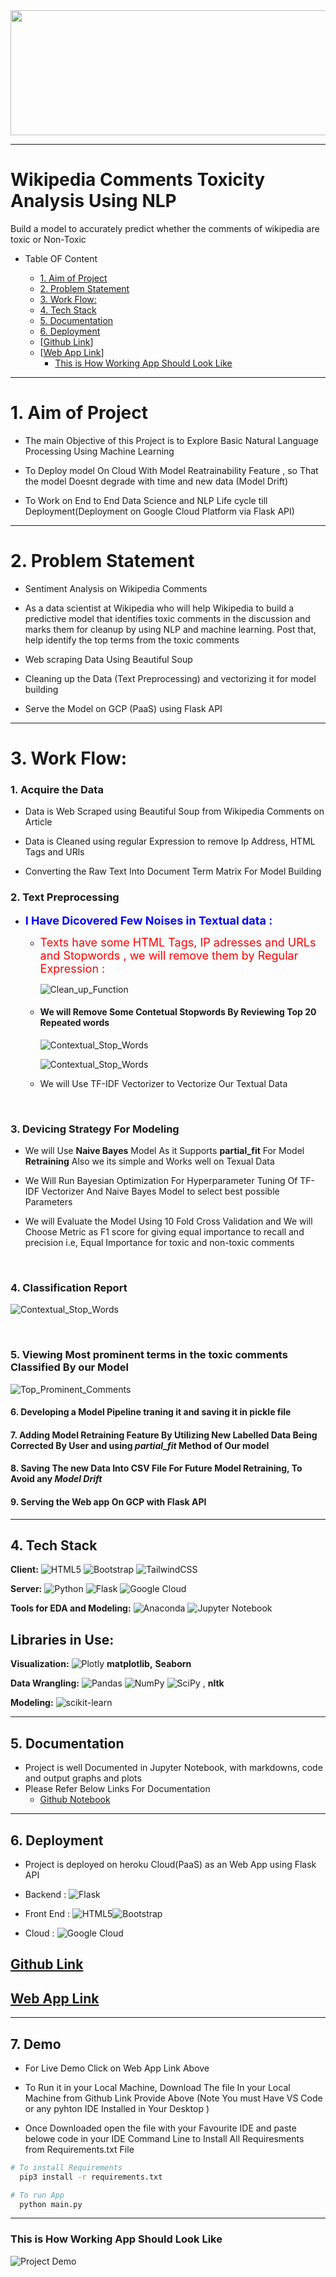 <img src="https://github.com/DhirendraSrivastav007/Data-Science-Projects/blob/master/NLP-%20Wikipedia%20Toxicity/Project_Deployment/static/Wikipedia%20Toxicity.jpeg" align="center" height="200" width = "800" >

<hr>

# Wikipedia Comments Toxicity Analysis Using NLP

Build a model to accurately predict whether the comments of wikipedia are toxic or Non-Toxic




- Table OF Content

  * [1. Aim of Project](#1-aim-of-project)
  * [2. Problem Statement](#2-problem-statement)
  * [3.  Work Flow:](#3-work-flow)
  * [4. Tech Stack](#4-tech-stack)
  * [5. Documentation](#5-documentation)
  * [6. Deployment](#6-deployment)
  * [[Github Link](https://github.com/DhirendraSrivastav007/Data-Science-Projects/tree/master/NLP-%20Wikipedia%20Toxicity)]
  * [[Web App Link](https://diabetes-prediction-333614.el.r.appspot.com/)]
    + [This is How Working App Should Look Like](#this-is-how-working-app-should-look-like)



<hr>

# 1. Aim of Project

- The main Objective of this Project is to Explore Basic Natural Language Processing Using Machine Learning

- To Deploy model On Cloud With Model Reatrainability Feature , so That the model Doesnt degrade with time and new data (Model Drift)

- To Work on End to End Data Science and NLP Life cycle till Deployment(Deployment on Google Cloud Platform via Flask API)


<hr>


# 2. Problem Statement

- Sentiment Analysis on Wikipedia Comments

- As a data scientist at Wikipedia who will help Wikipedia to build a predictive model that identifies toxic comments in the discussion and marks them for cleanup by using NLP     and machine learning. Post that, help identify the top terms from the toxic comments

- Web scraping Data Using Beautiful Soup

- Cleaning up the Data (Text Preprocessing) and vectorizing it for model building

- Serve the Model on GCP (PaaS) using Flask API



<hr>

# 3. Work Flow:

   ### 1. Acquire the Data
   - Data is Web Scraped using Beautiful Soup from Wikipedia Comments on Article
   
   - Data is Cleaned using regular Expression to remove Ip Address, HTML Tags and URls
   
   - Converting the Raw Text Into Document Term Matrix For Model Building
   
   
   
   
  ### 2. Text Preprocessing
  
  - <font color = "blue" size=4.8px> <b>I Have Dicovered Few Noises in Textual data : </b></font>

      * <font color = "red" size=4.8px>Texts have some HTML Tags, IP adresses and URLs and Stopwords , we will remove them by Regular Expression : </font>
       
        ![Clean_up_Function](https://github.com/DhirendraSrivastav007/Data-Science-Projects/blob/7e699f5511a41215824917719335d1bfd7c1db9a/NLP-%20Wikipedia%20Toxicity/Project_Deployment/static/Text_Clean_Up_Function.png)
      
      * #### We will Remove Some Contetual Stopwords By Reviewing Top 20 Repeated words
      
        ![Contextual_Stop_Words](https://github.com/DhirendraSrivastav007/Data-Science-Projects/blob/7e699f5511a41215824917719335d1bfd7c1db9a/NLP-%20Wikipedia%20Toxicity/Project_Deployment/static/Top_20_Words.png)
      
        ![Contextual_Stop_Words](https://github.com/DhirendraSrivastav007/Data-Science-Projects/blob/7e699f5511a41215824917719335d1bfd7c1db9a/NLP-%20Wikipedia%20Toxicity/Project_Deployment/static/Contextual_Stop_Words.png)   

  
     * We will Use TF-IDF Vectorizer to Vectorize Our Textual Data




<br>

  ### 3. Devicing Strategy For Modeling
      
   * We will Use **Naive Bayes** Model As it Supports **partial_fit** For Model **Retraining** Also we its simple and Works well on Texual Data
   
   * We Will Run Bayesian Optimization For Hyperparameter Tuning Of TF-IDF Vectorizer And Naive Bayes Model to select best possible Parameters
   
   * We will Evaluate the Model Using 10 Fold Cross Validation and We will Choose Metric as F1 score for giving equal importance to recall and precision i.e, Equal Importance        for toxic and non-toxic comments
   
  
<br>
  
  
  ### 4. Classification Report
  
  ![Contextual_Stop_Words](https://github.com/DhirendraSrivastav007/Data-Science-Projects/blob/7e699f5511a41215824917719335d1bfd7c1db9a/NLP-%20Wikipedia%20Toxicity/Project_Deployment/static/Classification_Report.png)

  
  
  
  
<br>
  
  ### 5. Viewing Most prominent terms in the toxic comments Classified By our Model
  
   ![Top_Prominent_Comments](https://github.com/DhirendraSrivastav007/Data-Science-Projects/blob/7e699f5511a41215824917719335d1bfd7c1db9a/NLP-%20Wikipedia%20Toxicity/Project_Deployment/static/Top_Toxic_Comments.png)
   
   
   
  #### 6. Developing a Model Pipeline traning it and saving it in pickle file
  
  
  #### 7. Adding Model Retraining Feature By Utilizing New Labelled Data Being Corrected By User and using ***partial_fit*** Method of Our model
  
  #### 8. Saving The new Data Into CSV File For Future Model Retraining, To Avoid any ***Model Drift***
  
  
  #### 9. Serving the Web app On GCP with Flask API
  
    
    
<hr>   


    
## 4. Tech Stack

**Client:** ![HTML5](https://img.shields.io/badge/html5-%23E34F26.svg?style=for-the-badge&logo=html5&logoColor=white) ![Bootstrap](https://img.shields.io/badge/bootstrap-%23563D7C.svg?style=for-the-badge&logo=bootstrap&logoColor=white)	![TailwindCSS](https://img.shields.io/badge/tailwindcss-%2338B2AC.svg?style=for-the-badge&logo=tailwind-css&logoColor=white)

**Server:** ![Python](https://img.shields.io/badge/python-3670A0?style=for-the-badge&logo=python&logoColor=ffdd54) ![Flask](https://img.shields.io/badge/flask-%23000.svg?style=for-the-badge&logo=flask&logoColor=white) 	![Google Cloud](https://img.shields.io/badge/GoogleCloud-%234285F4.svg?style=for-the-badge&logo=google-cloud&logoColor=white)

**Tools for EDA and Modeling:** ![Anaconda](https://img.shields.io/badge/Anaconda-%2344A833.svg?style=for-the-badge&logo=anaconda&logoColor=white) ![Jupyter Notebook](https://img.shields.io/badge/jupyter-%23FA0F00.svg?style=for-the-badge&logo=jupyter&logoColor=white)


## **Libraries in Use:**

**Visualization:** ![Plotly](https://img.shields.io/badge/Plotly-%233F4F75.svg?style=for-the-badge&logo=plotly&logoColor=white) **matplotlib,** **Seaborn**

**Data Wrangling:** ![Pandas](https://img.shields.io/badge/pandas-%23150458.svg?style=for-the-badge&logo=pandas&logoColor=white) ![NumPy](https://img.shields.io/badge/numpy-%23013243.svg?style=for-the-badge&logo=numpy&logoColor=white) ![SciPy](https://img.shields.io/badge/SciPy-%230C55A5.svg?style=for-the-badge&logo=scipy&logoColor=%white) , **nltk**

**Modeling:** ![scikit-learn](https://img.shields.io/badge/scikit--learn-%23F7931E.svg?style=for-the-badge&logo=scikit-learn&logoColor=white)



<hr>

## 5. Documentation
- Project is well Documented in Jupyter Notebook, with markdowns, code and output graphs and plots
- Please Refer Below Links For Documentation
    - [Github Notebook](https://github.com/DhirendraSrivastav007/Data-Science-Projects/blob/7e699f5511a41215824917719335d1bfd7c1db9a/NLP-%20Wikipedia%20Toxicity/Wikipedia%20Toxicity%20Project.ipynb)



<hr>


## 6. Deployment

- Project is deployed on heroku Cloud(PaaS) as an Web App using Flask API
- Backend : ![Flask](https://img.shields.io/badge/flask-%23000.svg?style=for-the-badge&logo=flask&logoColor=white)

- Front End : ![HTML5](https://img.shields.io/badge/html5-%23E34F26.svg?style=for-the-badge&logo=html5&logoColor=white)![Bootstrap](https://img.shields.io/badge/bootstrap-%23563D7C.svg?style=for-the-badge&logo=bootstrap&logoColor=white)

- Cloud : 	![Google Cloud](https://img.shields.io/badge/GoogleCloud-%234285F4.svg?style=for-the-badge&logo=google-cloud&logoColor=white)

## [Github Link](https://github.com/DhirendraSrivastav007/Data-Science-Projects/tree/master/NLP-%20Wikipedia%20Toxicity)

## [Web App Link](https://diabetes-prediction-333614.el.r.appspot.com/)



<hr>


## 7.  Demo

- For Live Demo Click on Web App Link Above 

- To Run it in your Local Machine, Download The file In your Local Machine from Github Link Provide Above (Note You must Have VS Code or any pyhton IDE Installed in Your Desktop )
- Once Downloaded open the file with your Favourite IDE and paste belowe code in your IDE Command Line to Install All Requiresments from Requirements.txt File 

```bash
# To install Requirements
  pip3 install -r requirements.txt

# To run App
  python main.py
```

<hr>


### This is How Working App Should Look Like

![Project Demo](https://github.com/DhirendraSrivastav007/Data-Science-Projects/blob/master/House%20Price%20Prediction/Flask%20API/static/Project_Demo.gif)



